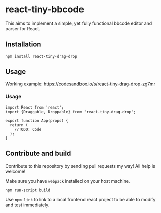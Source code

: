 # react-tiny-bbcode

This aims to implement a simple, yet fully functional bbcode editor and parser for React.

## Installation
```
npm install react-tiny-drag-drop
```
## Usage

Working example: https://codesandbox.io/s/react-tiny-drag-drop-zg7mr

### Usage
```
import React from 'react';
import {Draggable, Droppable} from "react-tiny-drag-drop";

export function App(props) {
  return (
    //TODO: Code
  );    
}
```

## Contribute and build
Contribute to this repository by sending pull requests my way! All help is welcome!

Make sure you have `webpack` installed on your host machine.
```
npm run-script build
```
Use `npm link` to link to a local frontend react project to be able to modify and test immediately.
